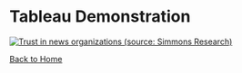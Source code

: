 # Tableau Demonstration
            
<div class='tableauPlaceholder' id='viz1694528791295' style='position: relative'><noscript><a href='#'><img alt='Trust in news organizations (source: Simmons Research) ' src='https:&#47;&#47;public.tableau.com&#47;static&#47;images&#47;Ta&#47;TableauWorkthrough-Day5&#47;TrustinnewsorganizationssourceSimmonsResearch&#47;1_rss.png' style='border: none' /></a></noscript><object class='tableauViz'  style='display:none;'><param name='host_url' value='https%3A%2F%2Fpublic.tableau.com%2F' /> <param name='embed_code_version' value='3' /> <param name='site_root' value='' /><param name='name' value='TableauWorkthrough-Day5&#47;TrustinnewsorganizationssourceSimmonsResearch' /><param name='tabs' value='no' /><param name='toolbar' value='yes' /><param name='static_image' value='https:&#47;&#47;public.tableau.com&#47;static&#47;images&#47;Ta&#47;TableauWorkthrough-Day5&#47;TrustinnewsorganizationssourceSimmonsResearch&#47;1.png' /> <param name='animate_transition' value='yes' /><param name='display_static_image' value='yes' /><param name='display_spinner' value='yes' /><param name='display_overlay' value='yes' /><param name='display_count' value='yes' /><param name='language' value='en-US' /><param name='filter' value='publish=yes' /></object></div>                
<script type='text/javascript'>
            var divElement = document.getElementById('viz1694528791295');                    
            var vizElement = divElement.getElementsByTagName('object')[0];                   
            vizElement.style.width='100%';vizElement.style.height=(divElement.offsetWidth*0.75)+'px';                    
            var scriptElement = document.createElement('script');                    
            scriptElement.src = 'https://public.tableau.com/javascripts/api/viz_v1.js';                    
            vizElement.parentNode.insertBefore(scriptElement, vizElement);                
</script>

[Back to Home](https://abbywilton.github.io/Wilton_publicPortfolio/)
